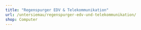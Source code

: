 ```yaml
---
title: "Regenspurger EDV & Telekommunikation"
url: /untersiemau/regenspurger-edv-und-telekommunikation/
shop: Computer
---
```

